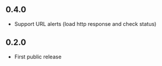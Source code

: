 ## 0.4.0

- Support URL alerts (load http response and check status)

## 0.2.0

- First public release
